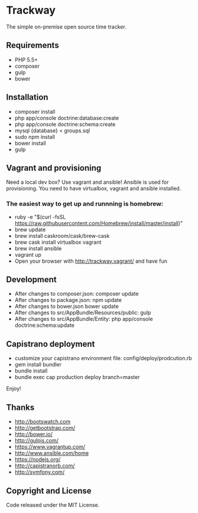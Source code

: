 Trackway
========================

The simple on-premise open source time tracker.

## Requirements
* PHP 5.5+
* composer
* gulp
* bower

## Installation
* composer install
* php app/console doctrine:database:create
* php app/console doctrine:schema:create
* mysql {database} < groups.sql
* sudo npm install
* bower install
* gulp

## Vagrant and provisioning
Need a local dev box? Use vagrant and ansible!
Ansible is used for provisioning.
You need to have virtualbox, vagrant and ansible installed.

### The easiest way to get up and runnning is homebrew:
* ruby -e "$(curl -fsSL https://raw.githubusercontent.com/Homebrew/install/master/install)"
* brew update
* brew install caskroom/cask/brew-cask 
* brew cask install virtualbox vagrant
* brew install ansible
* vagrant up
* Open your browser with http://trackway.vagrant/ and have fun

## Development
* After changes to composer.json: composer update
* After changes to package.json: npm update
* After changes to bower.json bower update
* After changes to src/AppBundle/Resources/public: gulp
* After changes to src/AppBundle/Entity: php app/console doctrine:schema:update

## Capistrano deployment
* customize your capistrano environment file: config/deploy/prodcution.rb
* gem install bundler
* bundle install
* bundle exec cap production deploy branch=master

Enjoy!

## Thanks
* http://bootswatch.com
* http://getbootstrap.com/
* http://bower.io/
* http://gulpjs.com/
* https://www.vagrantup.com/
* http://www.ansible.com/home
* https://nodejs.org/
* http://capistranorb.com/
* http://symfony.com/

## Copyright and License

Code released under the MIT License.